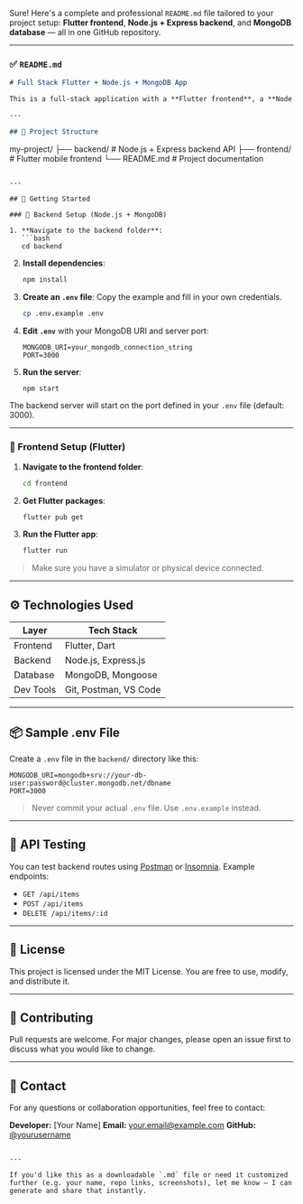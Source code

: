 Sure! Here's a complete and professional `README.md` file tailored to your project setup: **Flutter frontend**, **Node.js + Express backend**, and **MongoDB database** — all in one GitHub repository.

---

### ✅ `README.md`

```markdown
# Full Stack Flutter + Node.js + MongoDB App

This is a full-stack application with a **Flutter frontend**, a **Node.js (Express) backend**, and **MongoDB** as the database. It’s designed to provide a seamless mobile user experience backed by a scalable REST API.

---

## 📁 Project Structure

```

my-project/
├── backend/        # Node.js + Express backend API
├── frontend/       # Flutter mobile frontend
└── README.md       # Project documentation

````

---

## 🚀 Getting Started

### 🔧 Backend Setup (Node.js + MongoDB)

1. **Navigate to the backend folder**:
   ```bash
   cd backend
````

2. **Install dependencies**:

   ```bash
   npm install
   ```

3. **Create an `.env` file**:
   Copy the example and fill in your own credentials.

   ```bash
   cp .env.example .env
   ```

4. **Edit `.env`** with your MongoDB URI and server port:

   ```env
   MONGODB_URI=your_mongodb_connection_string
   PORT=3000
   ```

5. **Run the server**:

   ```bash
   npm start
   ```

The backend server will start on the port defined in your `.env` file (default: 3000).

---

### 📱 Frontend Setup (Flutter)

1. **Navigate to the frontend folder**:

   ```bash
   cd frontend
   ```

2. **Get Flutter packages**:

   ```bash
   flutter pub get
   ```

3. **Run the Flutter app**:

   ```bash
   flutter run
   ```

> Make sure you have a simulator or physical device connected.

---

## ⚙️ Technologies Used

| Layer     | Tech Stack            |
| --------- | --------------------- |
| Frontend  | Flutter, Dart         |
| Backend   | Node.js, Express.js   |
| Database  | MongoDB, Mongoose     |
| Dev Tools | Git, Postman, VS Code |

---

## 📦 Sample .env File

Create a `.env` file in the `backend/` directory like this:

```env
MONGODB_URI=mongodb+srv://your-db-user:password@cluster.mongodb.net/dbname
PORT=3000
```

> Never commit your actual `.env` file. Use `.env.example` instead.

---

## 🧪 API Testing

You can test backend routes using [Postman](https://postman.com) or [Insomnia](https://insomnia.rest/).
Example endpoints:

* `GET /api/items`
* `POST /api/items`
* `DELETE /api/items/:id`

---

## 📝 License

This project is licensed under the MIT License. You are free to use, modify, and distribute it.

---

## 🙌 Contributing

Pull requests are welcome. For major changes, please open an issue first to discuss what you would like to change.

---

## 📧 Contact

For any questions or collaboration opportunities, feel free to contact:

**Developer:** \[Your Name]
**Email:** [your.email@example.com](mailto:husaintd522@gmail.com)
**GitHub:** [@yourusername](https://github.com/husaintrivedi52)

```

---

If you'd like this as a downloadable `.md` file or need it customized further (e.g. your name, repo links, screenshots), let me know — I can generate and share that instantly.
```

